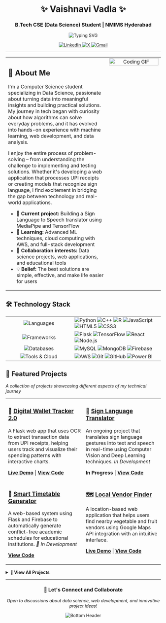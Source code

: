 <div align="center">
  <h1>✨ Vaishnavi Vadla ✨</h1>
  <h3>B.Tech CSE (Data Science) Student | NMIMS Hyderabad</h3>
  <img src="https://readme-typing-svg.herokuapp.com?font=Fira+Code&size=24&duration=3000&pause=1000&color=7AF5B3&center=true&vCenter=true&width=435&lines=Aspiring+Data+Engineer;Aspiring+ML+Engineer;Python+Developer;Problem+Solver;Tech+Enthusiast" alt="Typing SVG" />
  <br>
  <p>
    <a href="https://www.linkedin.com/in/vaishnavivadla/">
      <img src="https://img.shields.io/badge/LinkedIn-0A66C2?style=for-the-badge&logo=linkedin&logoColor=white" alt="LinkedIn"/>
    </a>
    <a href="https://x.com/VV_Algos?t=6cUkIuT1PehtLYcQDpfZ_Q&s=08">
      <img src="https://img.shields.io/badge/X-000000?style=for-the-badge&logo=x&logoColor=white" alt="X"/>
    </a>
    <a href="mailto:vaishnavivadla33@gmail.com">
      <img src="https://img.shields.io/badge/Gmail-D14836?style=for-the-badge&logo=gmail&logoColor=white" alt="Gmail"/>
    </a>
  </p>
</div>

---

<table>
  <tr>
    <td valign="top" width="65%">
      <h2>🚀 About Me</h2>
      <p>
        I'm a Computer Science student specializing in Data Science, passionate about turning data into meaningful insights and building practical solutions. My journey in tech began with curiosity about how algorithms can solve everyday problems, and it has evolved into hands-on experience with machine learning, web development, and data analysis.
      </p>
      <p>
        I enjoy the entire process of problem-solving – from understanding the challenge to implementing and testing solutions. Whether it's developing a web application that processes UPI receipts or creating models that recognize sign language, I find excitement in bridging the gap between technology and real-world applications.
      </p>
      <ul>
        <li>🔭 <b>Current project:</b> Building a Sign Language to Speech translator using MediaPipe and TensorFlow</li>
        <li>🌱 <b>Learning:</b> Advanced ML techniques, cloud computing with AWS, and full-stack development</li>
        <li>👯 <b>Collaboration interests:</b> Data science projects, web applications, and educational tools</li>
        <li>💡 <b>Belief:</b> The best solutions are simple, effective, and make life easier for users</li>
      </ul>
    </td>
    <td valign="top" width="35%">
      <div align="center">
        <img src="https://media.giphy.com/media/v1.Y2lkPTc5MGI3NjExNzM3MmI1MTBjNmM5OGUwMjI4ZDRjZjQ5ZWY4YmM2ZWMzNDU0NGQzNiZlcD12MV9pbnRlcm5hbF9naWZzX2dpZklkJmN0PWc/L1R1tvI9svkIWwpVYr/giphy.gif" alt="Coding GIF" width="100%">
      </div>
    </td>
  </tr>
</table>

## 🛠️ Technology Stack

<table>
  <tr>
    <td align="center" width="200">
      <img src="https://img.shields.io/badge/Languages-4A90E2?style=for-the-badge&logoColor=white" alt="Languages"/>
    </td>
    <td>
      <img src="https://img.shields.io/badge/Python-3776AB?style=for-the-badge&logo=python&logoColor=white" alt="Python"/>
      <img src="https://img.shields.io/badge/C++-00599C?style=for-the-badge&logo=cplusplus&logoColor=white" alt="C++"/>
      <img src="https://img.shields.io/badge/R-276DC3?style=for-the-badge&logo=r&logoColor=white" alt="R"/>
      <img src="https://img.shields.io/badge/JavaScript-F7DF1E?style=for-the-badge&logo=javascript&logoColor=black" alt="JavaScript"/>
      <img src="https://img.shields.io/badge/HTML5-E34F26?style=for-the-badge&logo=html5&logoColor=white" alt="HTML5"/>
      <img src="https://img.shields.io/badge/CSS3-1572B6?style=for-the-badge&logo=css3&logoColor=white" alt="CSS3"/>
    </td>
  </tr>
  <tr>
    <td align="center">
      <img src="https://img.shields.io/badge/Frameworks-FF6B6B?style=for-the-badge&logoColor=white" alt="Frameworks"/>
    </td>
    <td>
      <img src="https://img.shields.io/badge/Flask-000000?style=for-the-badge&logo=flask&logoColor=white" alt="Flask"/>
      <img src="https://img.shields.io/badge/TensorFlow-FF6F00?style=for-the-badge&logo=tensorflow&logoColor=white" alt="TensorFlow"/>
      <img src="https://img.shields.io/badge/React-61DAFB?style=for-the-badge&logo=react&logoColor=black" alt="React"/>
      <img src="https://img.shields.io/badge/Node.js-339933?style=for-the-badge&logo=nodedotjs&logoColor=white" alt="Node.js"/>
    </td>
  </tr>
  <tr>
    <td align="center">
      <img src="https://img.shields.io/badge/Databases-4ECDC4?style=for-the-badge&logoColor=white" alt="Databases"/>
    </td>
    <td>
      <img src="https://img.shields.io/badge/MySQL-4479A1?style=for-the-badge&logo=mysql&logoColor=white" alt="MySQL"/>
      <img src="https://img.shields.io/badge/MongoDB-47A248?style=for-the-badge&logo=mongodb&logoColor=white" alt="MongoDB"/>
      <img src="https://img.shields.io/badge/Firebase-FFCA28?style=for-the-badge&logo=firebase&logoColor=black" alt="Firebase"/>
    </td>
  </tr>
  <tr>
    <td align="center">
      <img src="https://img.shields.io/badge/Tools_&_Cloud-9B59B6?style=for-the-badge&logoColor=white" alt="Tools & Cloud"/>
    </td>
    <td>
      <img src="https://img.shields.io/badge/AWS-232F3E?style=for-the-badge&logo=amazon-aws&logoColor=white" alt="AWS"/>
      <img src="https://img.shields.io/badge/Git-F05032?style=for-the-badge&logo=git&logoColor=white" alt="Git"/>
      <img src="https://img.shields.io/badge/GitHub-181717?style=for-the-badge&logo=github&logoColor=white" alt="GitHub"/>
      <img src="https://img.shields.io/badge/Power_BI-F2C811?style=for-the-badge&logo=powerbi&logoColor=black" alt="Power BI"/>
    </td>
  </tr>
</table>

## 💼 Featured Projects

<p><i>A collection of projects showcasing different aspects of my technical journey</i></p>

<table>
  <tr>
    <td width="50%" valign="top">
      <h3>🏦 <a href="https://github.com/VaishnaviVadla33/DigitalWalletTracker02">Digital Wallet Tracker 2.0</a></h3>
      <p>A Flask web app that uses OCR to extract transaction data from UPI receipts, helping users track and visualize their spending patterns with interactive charts.</p>
      <p><b><a href="https://digitalwallettracker02.onrender.com/">Live Demo</a></b> | <b><a href="https://github.com/VaishnaviVadla33/DigitalWalletTracker02">View Code</a></b></p>
    </td>
    <td width="50%" valign="top">
      <h3>🤟 <a href="https://github.com/VaishnaviVadla33/SignToText">Sign Language Translator</a></h3>
      <p>An ongoing project that translates sign language gestures into text and speech in real-time using Computer Vision and Deep Learning techniques. <i>In Development</i></p>
      <p><b>In Progress</b> | <b><a href="https://github.com/VaishnaviVadla33/SignToText">View Code</a></b></p>
    </td>
  </tr>
  <tr>
    <td width="50%" valign="top">
      <h3>📅 <a href="https://github.com/VaishnaviVadla33/TimeTableSheduler">Smart Timetable Generator</a></h3>
      <p>A web-based system using Flask and Firebase to automatically generate conflict-free academic schedules for educational institutions. <i>🚧 In Development</i></p>
      <p> <b><a href="https://github.com/VaishnaviVadla33/TimeTableSheduler">View Code</a></b></p>
    </td>
    <td width="50%" valign="top">
      <h3>🗺️ <a href="https://github.com/VaishnaviVadla33/Vegetable_Fruit_vendors_Locator">Local Vendor Finder</a></h3>
      <p>A location-based web application that helps users find nearby vegetable and fruit vendors using Google Maps API integration with an intuitive interface.</p>
      <p><b><a href="https://vaishnavivadla33.github.io/Vegetable_Fruit_vendors_Locator/">Live Demo</a></b> | <b><a href="https://github.com/VaishnaviVadla33/Vegetable_Fruit_vendors_Locator">View Code</a></b></p>
    </td>
  </tr>
</table>

<details>
  <summary><b>📂 View All Projects</b></summary>
  <br>
  
| Project Name | Description | Tech Stack | Links |
|--------------|-------------|------------|-------|
| **Digital Wallet Tracker 2.0** | OCR-powered UPI receipt analyzer with spending visualization | `Python`, `Flask`, `Tesseract`, `Chart.js` | [Code](https://github.com/VaishnaviVadla33/DigitalWalletTracker02) • [Demo](https://digitalwallettracker02.onrender.com/) |
| **Sign Language Translator** | Real-time gesture recognition and speech synthesis | `Python`, `TensorFlow`, `OpenCV`, `MediaPipe` | [Code](https://github.com/VaishnaviVadla33/SignToText) |
| **Smart Timetable Generator** | Automated academic scheduling system | `Python`, `Flask`, `Firebase` | [Code](https://github.com/VaishnaviVadla33/TimeTableSheduler) |
| **Local Vendor Finder** | Maps-based vendor location service | `HTML`, `CSS`, `JavaScript`, `Google Maps API` | [Code](https://github.com/VaishnaviVadla33/Vegetable_Fruit_vendors_Locator) • [Demo](https://vaishnavivadla33.github.io/Vegetable_Fruit_vendors_Locator/) |
| **QueryBot - Campus Assistant** | NLP chatbot for university queries | `Python`, `NLTK`, `TensorFlow` | [Code](https://github.com/VaishnaviVadla33/SimpleChatBot) |
| **Attendance QuickChecker** | Student attendance tracking and analytics | `Python`, `Tkinter`, `Pandas` | [Code](https://github.com/VaishnaviVadla33/Attendance_QuickCheck) |
| **Mental Health Predictor** | ML model for treatment outcome prediction | `Python`, `Scikit-learn`, `Pandas` | [Code](https://github.com/VaishnaviVadla33/MentalHealthPredictor) |
| **Best Frame Selector** | Video frame quality assessment tool | `Python`, `OpenCV` | [Code](https://github.com/VaishnaviVadla33/BestVideoFrameSelection_Using_SSIM_PSNR) |
| **Retail Analytics Dashboard** | Business intelligence for Kirana stores | `Power BI`, `DAX` | [Code](https://github.com/VaishnaviVadla33/KiranaStoreBusinessAnalysis) |
| **Academic Performance Dashboard** | Student result analysis and insights | `Power BI`, `DAX` | [Code](https://github.com/VaishnaviVadla33/ResultAnalysis_BI) |

</details>

---

<div align="center">
  <h3>💬 Let's Connect and Collaborate</h3>
  <p><i>Open to discussions about data science, web development, and innovative project ideas!</i></p>
  <img src="https://raw.githubusercontent.com/Trilokia/Trilokia/379277808c61ef204768a61bbc5d25bc7798ccf1/bottom_header.svg" alt="Bottom Header" />
</div>
